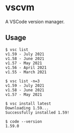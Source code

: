 # vscvm

A VSCode version manager.

## Usage

```console
$ vsc list
v1.59 - July 2021
v1.58 - June 2021
v1.57 - May 2021
v1.56 - April 2021
v1.55 - March 2021

$ vsc list -n=3
v1.59 - July 2021
v1.58 - June 2021
v1.57 - May 2021

$ vsc install latest
Downloading 1.59...
Successfully installed 1.59!

$ code --version
1.59.0
```
